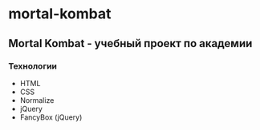 # mortal-kombat
## Mortal Kombat - учебный проект по академии
### Технологии
- HTML
- CSS
- Normalize
- jQuery
- FancyBox (jQuery)
